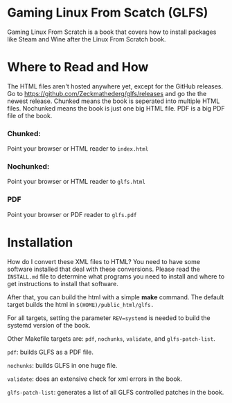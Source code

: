 # Gaming Linux From Scatch (GLFS)

Gaming Linux From Scratch is a book that covers how to install packages
like Steam and Wine after the Linux From Scratch book.

# Where to Read and How

The HTML files aren't hosted anywhere yet, except for the GitHub releases.
Go to https://github.com/Zeckmathederg/glfs/releases and go the the newest
release. Chunked means the book is seperated into multiple HTML files.
Nochunked means the book is just one big HTML file. PDF is a big PDF
file of the book.

### Chunked:

Point your browser or HTML reader to `index.html`

### Nochunked:

Point your browser or HTML reader to `glfs.html`

### PDF

Point your browser or PDF reader to `glfs.pdf`

# Installation

How do I convert these XML files to HTML? You need to have some software
installed that deal with these conversions. Please read the `INSTALL.md` file to
determine what programs you need to install and where to get instructions to
install that software.

After that, you can build the html with a simple **make** command.
The default target builds the html in `$(HOME)/public_html/glfs.`

For all targets, setting the parameter `REV=systemd` is needed to build the
systemd version of the book.

Other Makefile targets are: `pdf`, `nochunks`, `validate`, and `glfs-patch-list`.

`pdf`: builds GLFS as a PDF file.

`nochunks`: builds GLFS in one huge file.

`validate`:  does an extensive check for xml errors in the book.

`glfs-patch-list`: generates a list of all GLFS controlled patches in the book.
